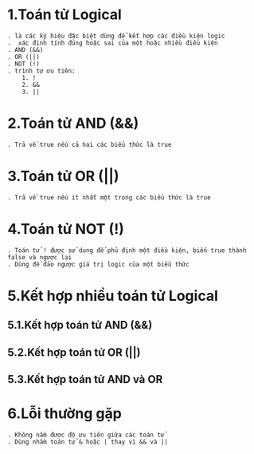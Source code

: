 # 1.Toán tử Logical

    . là các ký hiệu đặc biệt dùng để kết hợp các điều kiện logic
    .  xác định tính đúng hoặc sai của một hoặc nhiều điều kiện
    . AND (&&)
    . OR (||)
    . NOT (!)
    . trình tự ưu tiên:
        1. !
        2. &&
        3. ||

# 2.Toán tử AND (&&)

    . Trả về true nếu cả hai các biểu thức là true

# 3.Toán tử OR (||)

    . Trả về true nếu ít nhất một trong các biểu thức là true

# 4.Toán tử NOT (!)

    . Toán tử ! được sử dụng để phủ định một điều kiện, biến true thành false và ngược lại
    . Dùng để đảo ngược giá trị logic của một biểu thức

# 5.Kết hợp nhiều toán tử Logical

## 5.1.Kết hợp toán tử AND (&&)

## 5.2.Kết hợp toán tử OR (||)

## 5.3.Kết hợp toán tử AND và OR

# 6.Lỗi thường gặp

    . Không nắm được độ ưu tiên giữa các toán tử
    . Dùng nhầm toán tử & hoặc | thay vì && và ||
